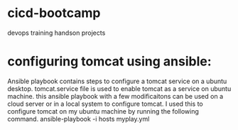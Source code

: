 # cicd-bootcamp
devops training handson projects

# configuring tomcat using ansible:
Ansible playbook contains steps to configure a tomcat service on a ubuntu desktop. tomcat.service file is used to enable tomcat as a service on ubuntu machine. this ansible playbook with a few modificaitons can be used on a cloud server or in a local system to configure tomcat. I used this to configure tomcat on my ubuntu machine by running the following command.
  ansible-playbook -i hosts myplay.yml
